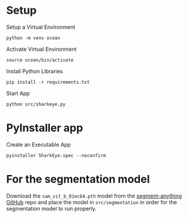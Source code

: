 # Setup
Setup a Virtual Environment
```
python -m venv ocean
```

Activate Virtual Environment
```
source ocean/bin/activate
```

Install Python Libraries
```
pip install -r requirements.txt
```

Start App
```
python src/sharkeye.py
```

# PyInstaller app
Create an Executable App
```
pyinstaller SharkEye.spec --noconfirm
```

# For the segmentation model
Download the `sam_vit_b_01ec64.pth` model from the [segment-anything GitHub](https://github.com/facebookresearch/segment-anything/tree/main?tab=readme-ov-file#model-checkpoints) repo and place the model in `src/segmentation` in order for the segmentation model to run properly.